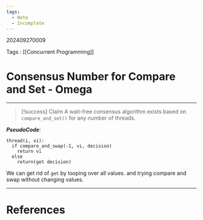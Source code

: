 ```yaml
---
tags:
  - Note
  - Incomplete
---
```

202409270009

Tags : [[Concurrent Programming]]
# Consensus Number for Compare and Set - Omega
---
>[!success] Claim
>A wait-free consensus algorithm exists based on `compare_and_set()` for any number of threads.

***PseudoCode***:
```
thread(i, vi):
  if compare_and_swap(-1, vi, decision)
    return vi
  else 
    return(get decision)
```

We can get rid of `get` by looping over all values. and trying compare and swap without changing values.

---
# References
